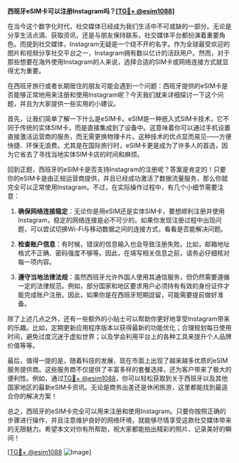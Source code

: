 **西班牙eSIM卡可以注册Instagram吗？[[TG💪+ @esim1088](https://t.me/s/esim1088)]**

在当今这个数字化时代，社交媒体已经成为我们生活中不可或缺的一部分。无论是分享生活点滴、获取资讯，还是与朋友保持联系，社交媒体平台都扮演着重要角色。而提到社交媒体，Instagram无疑是一个绕不开的名字。作为全球最受欢迎的图片和视频分享社交平台之一，Instagram拥有数以亿计的活跃用户。然而，对于那些想要在海外使用Instagram的人来说，选择合适的SIM卡或网络连接方式就显得尤为重要。

在西班牙旅行或者长期居住的朋友可能会遇到一个问题：西班牙提供的eSIM卡是否能够正常地用来注册和使用Instagram呢？今天我们就来详细探讨一下这个问题，并且为大家提供一些实用的小建议。

首先，让我们简单了解一下什么是eSIM卡。eSIM是一种嵌入式SIM卡技术，它不同于传统的实体SIM卡，而是直接集成到了设备中。这意味着你可以通过手机设置直接激活运营商的服务，而无需更换物理卡片。这种技术的优点显而易见——方便快捷、环保无浪费。尤其是在国际旅行时，eSIM卡更是成为了许多人的首选，因为它省去了寻找当地实体SIM卡店的时间和麻烦。

回到正题，西班牙的eSIM卡是否支持Instagram的注册呢？答案是肯定的！只要你的eSIM卡是由正规运营商提供，并且已经成功激活了数据流量服务，那么你就完全可以正常使用Instagram。不过，在实际操作过程中，有几个小细节需要注意：

1. **确保网络连接稳定**：无论你是用eSIM还是实体SIM卡，要想顺利注册并使用Instagram，稳定的网络连接是必不可少的。如果你发现注册过程中出现问题，可以尝试切换Wi-Fi与移动数据之间的连接方式，看看是否能解决问题。

2. **检查账户信息**：有时候，错误的信息输入也会导致注册失败。比如，邮箱地址格式不正确、密码强度不够等。因此，在填写相关信息之前，请务必仔细核对每一项内容。

3. **遵守当地法律法规**：虽然西班牙允许外国人使用其通信服务，但仍然需要遵循一定的法律规范。例如，部分国家和地区要求用户必须持有有效的身份证件才能完成账户注册。因此，如果你是在西班牙短期逗留，可能需要提前做好准备。

除了上述几点之外，还有一些额外的小贴士可以帮助你更好地享受Instagram带来的乐趣。比如，定期更新应用程序版本以获得最新的功能优化；合理规划每日使用时间，避免过度沉迷于虚拟世界；以及学会利用平台上的各种工具来提升个人品牌价值等等。

最后，值得一提的是，随着科技的发展，现在市面上出现了越来越多优质的eSIM服务提供商。这些服务商不仅提供了丰富多样的套餐选择，还为客户带来了极大的便利性。例如，通过[TG💪+ @esim1088](https://t.me/s/esim1088)，你可以轻松获取到关于西班牙以及其他国家地区的最新eSIM卡资讯。无论是商务出差还是休闲旅游，这里都能找到最适合你的解决方案！

总之，西班牙的eSIM卡完全可以用来注册和使用Instagram。只要你按照正确的步骤进行操作，并且注意维护良好的网络环境，就能够尽情享受这款社交媒体带来的无限魅力。希望本文对你有所帮助，祝大家都能拍出精彩的照片、记录美好的瞬间！

[[TG💪+ @esim1088](https://t.me/s/esim1088) ![Image](https://i.postimg.cc/4NQfJmqS/Snipaste-2025-05-13-00-14-12.png)]